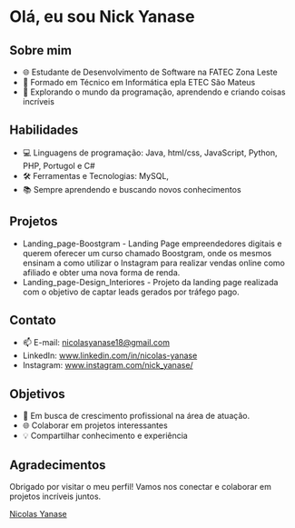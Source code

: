 # Olá, eu sou Nick Yanase

## Sobre mim

- 🌐 Estudante de Desenvolvimento de Software na FATEC Zona Leste
- 💼 Formado em Técnico em Informática epla ETEC São Mateus
- 🚀 Explorando o mundo da programação, aprendendo e criando coisas incríveis

## Habilidades

- 💻 Linguagens de programação: Java, html/css, JavaScript, Python, PHP, Portugol e C#
- 🛠️ Ferramentas e Tecnologias: MySQL, 
- 📚 Sempre aprendendo e buscando novos conhecimentos

## Projetos

- Landing_page-Boostgram - Landing Page empreendedores digitais e querem oferecer um curso chamado Boostgram, onde os mesmos ensinam a como utilizar o Instagram para realizar vendas online como afiliado e obter uma nova forma de renda.
- Landing_page-Design_Interiores - Projeto da landing page realizada com o objetivo de captar leads gerados por tráfego pago.

## Contato

- 📫 E-mail: nicolasyanase18@gmail.com
- LinkedIn: www.linkedin.com/in/nicolas-yanase
- Instagram: www.instagram.com/nick_yanase/

## Objetivos

- 🌱 Em busca de crescimento profissional na área de atuação.
- 🌐 Colaborar em projetos interessantes
- 💡 Compartilhar conhecimento e experiência

## Agradecimentos

Obrigado por visitar o meu perfil! Vamos nos conectar e colaborar em projetos incríveis juntos.
<div class="badge-base LI-profile-badge" data-locale="pt_BR" data-size="medium" data-theme="dark" data-type="HORIZONTAL" data-vanity="nicolas-yanase" data-version="v1"><a class="badge-base__link LI-simple-link" href="https://br.linkedin.com/in/nicolas-yanase?trk=profile-badge">Nicolas Yanase</a></div>
              
